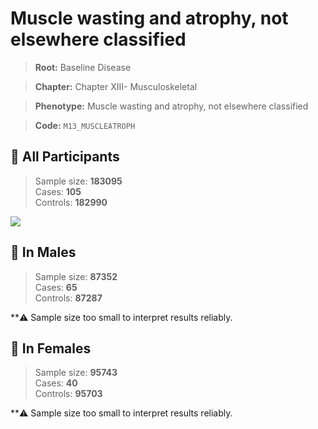 # Muscle wasting and atrophy, not elsewhere classified

> **Root:** Baseline Disease  

> **Chapter:** Chapter XIII- Musculoskeletal  

> **Phenotype:** Muscle wasting and atrophy, not elsewhere classified  

> **Code:** `M13_MUSCLEATROPH`

## 🧪 All Participants  
> Sample size: **183095**  
> Cases: **105**  
> Controls: **182990**
<img src="/Disease/Figures/ALL/Incidence/M13_MUSCLEATROPH.png"/>
<CsvTable src="/Disease/Data/ALL/Incidence/COX_M13_MUSCLEATROPH.csv" label="🔍 View full results" />

## 👨 In Males  
> Sample size: **87352**  
> Cases: **65**  
> Controls: **87287**

**⚠️ Sample size too small to interpret results reliably.


## 👩 In Females  
> Sample size: **95743**  
> Cases: **40**  
> Controls: **95703**

**⚠️ Sample size too small to interpret results reliably.

